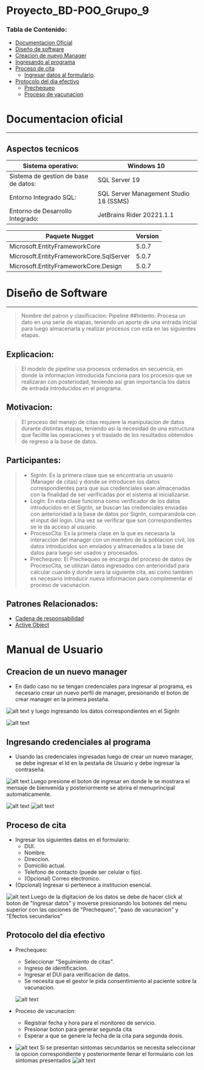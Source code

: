 # Proyecto_BD-POO_Grupo_9

### Tabla de Contenido:
<!--

Generated with [markedpp](#markedpp). Get [nodejs](https://nodejs.org) first

1. $ npm i -g markedpp
2. $ markedpp --github -o README.md README.md

-->

<!-- !toc (minlevel=2 omit="Table of Contents") -->
* [Documentacion Oficial](Documentacion)
* [Diseño de software](Diseño)
* [Creacion de nuevo Manager](Manager)
* [Ingresando al programa](Log)
* [Proceso de cita](#Proceso-de-cita)
    * [Ingresar datos al formulario](#Ingresar-los-siguientes-datos-en-el-formulario).
* [Protocolo del dia efectivo](#Protocolo-del-dia-efectivo)
    * [Prechequeo](#Prechequeo)
    * [Proceso de vacunacion](#Proceso-de-vacunacion)
<!-- toc! -->


 # Documentacion oficial <a name = "Documentacion"></a>
 -------------------------------------
  ## Aspectos tecnicos
| Sistema operativo: | Windows 10 |
|--------- |------|
| Sistema de gestion de base de datos: | SQL Server 19|
| Entorno Integrado SQL: | SQL Server Management Studio 18 (SSMS) |
| Entorno de Desarrollo Integrado: | JetBrains Rider 20221.1.1 |

| Paquete Nugget | Version |
| -------------- | ------- |
| Microsoft.EntityFrameworkCore | 5.0.7 |
| Microsoft.EntityFrameworkCore.SqlServer | 5.0.7 |
| Microsoft.EntityFrameworkCore.Design | 5.0.7 |

# Diseño de Software <a name = "Diseño"></a>
---------
> Nombre del patron y clasificacion: Pipeline
##Intento:
> Procesa un dato en una serie de etapas, teniendo un aporte de una entrada inicial para luego almacenarla y realizar procesos con esta en las siguientes etapas.
## Explicacion: 
> El modelo de pipeline usa procesos ordenados en secuencia, en donde la informacion introducida funciona para los procesos que se realizaran con posteriodad, teniendo asi gran importancia los datos de entrada introducidos en el programa.
## Motivacion:    
> El proceso del manejo de citas requiere la manipulacion de datos durante distintas etapas, teniendo asi la necesidad de una estructura que facilite las operaciones y el traslado de los resultados obtenidos de regreso a la base de datos.   

## Participantes:
> * SignIn: Es la primera clase que se encontraria un usuario (Manager de citas) y donde se introducen los datos correspondientes para que sus credenciales sean almacenadas con la finalidad de ser verificadas por el sistema al inicializarse.
> * LogIn: En esta clase funciona como verificador de los datos introducidos en el SignIn, se buscan las credenciales enviadas con anterioridad a la base de datos por SignIn, comparandola con el input del login. Una vez se verificar que son correspondientes se le da acceso al usuario.
> * ProcesoCita: Es la primera clase en la que es necesaria la interaccion del manager con un miembro de la poblacion civil, los datos introducidos son enviados y almacenados a la base de datos para luego ser usados y procesados.
> * Prechequeo: El Prechequeo se encarga del proceso de datos de ProcesoCita, se utilizan datos ingresados con anterioridad para calcular cuando y donde sera la siguiente cita, asi como tambien es necesario introducir nueva informacion para complementar el proceso de vacunacion.
## Patrones Relacionados:
 * [Cadena de responsabilidad](https://en.wikipedia.org/wiki/Chain-of-responsibility_pattern)
 * [Active Object](https://en.wikipedia.org/wiki/Active_object)

# Manual de Usuario
## Creacion de un nuevo manager <a name= "Manager"></a>
* En dado caso no se tengan credenciales para ingresar al programa, es necesario crear un nuevo perfil de manager, presionando el boton de crear manager en la primera pestaña.

![alt text](https://github.com/UCASV/proyecto-final-grupo-9/blob/program/imagenes/img1.jpg?raw=true)
y luego ingresando los datos correspondientes en el SignIn

![alt text](https://github.com/UCASV/proyecto-final-grupo-9/blob/program/imagenes/img2.jpg?raw=true)

## Ingresando credenciales al programa <a name="Log"></a>
* Usando las credenciales ingresadas luego de crear un nuevo manager, se debe ingresar el Id en la pestaña de Usuario y debe ingresar la contraseña.

![alt text](https://github.com/UCASV/proyecto-final-grupo-9/blob/program/imagenes/img1.jpg?raw=true)
Luego presione el boton de ingresar en donde le se mostrara el mensaje de bienvenida y posteriormente se abrira el menuprincipal automaticamente.

![alt text](https://raw.githubusercontent.com/UCASV/proyecto-final-grupo-9/program/imagenes/img3.jpg)
![alt text](https://raw.githubusercontent.com/UCASV/proyecto-final-grupo-9/program/imagenes/img4.jpg)

## Proceso de cita <a name="Proceso-de-cita"></a> 
* Ingresar los siguientes datos en el formulario: <a name="Ingresar-los-siguientes-datos-en-el-formulario"></a>
    * DUI.
    * Nombre.
    * Direccion.
    * Domicilio actual.
    * Telefono de contacto (puede ser celular o fijo).
    * (Opcional) Correo electronico.
* (Opcional) Ingresar si pertenece a institucion esencial.

![alt text](https://raw.githubusercontent.com/UCASV/proyecto-final-grupo-9/program/imagenes/img5.jpg)
Luego de la digitacion de los datos se debe de hacer click al boton de "Ingresar datos" y moverse presionando los botones del menu superior con las opciones de "Prechequeo", "paso de vacunacion" y "Efectos secundarios"

## Protocolo del dia efectivo <a name="Protocolo-del-dia-efectivo"></a>
* Prechequeo: <a name="Prechequeo"></a>
    * Seleccionar "Seguimiento de citas".
    * Ingreso de identificacion. 
    * Ingresar el DUI para verificacion de datos.
    * Se necesita que el gestor le pida consentimiento al paciente sobre la vacunacion.

    ![alt text](https://raw.githubusercontent.com/UCASV/proyecto-final-grupo-9/program/imagenes/img6.jpg)
 
* Proceso de vacunacion: <a name="Proceso-de-vacunacion"></a>
    * Registrar fecha y hora para el monitoreo de servicio.
    * Presionar boton para generar segunda cita
    * Esperar a que se genere la fecha de 
    la cita para segunda dosis.

* ![alt text](https://raw.githubusercontent.com/UCASV/proyecto-final-grupo-9/program/imagenes/img7.jpg)
Si se presentan sintomas secundarios se necesita seleccionar la opcion correspondiente y posteriormente llenar el formulario con los sintomas presentados
![alt text](https://raw.githubusercontent.com/UCASV/proyecto-final-grupo-9/program/imagenes/img8.jpg)


 
